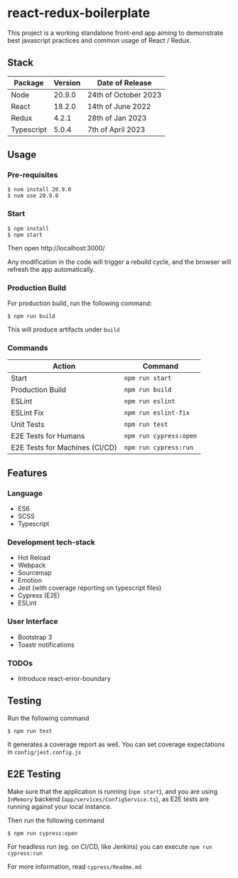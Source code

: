 # react-redux-boilerplate

This project is a working standalone front-end app aiming to demonstrate best javascript practices and common usage of React / Redux.

## Stack

| Package        | Version       | Date of Release       |
| ------------- | ------------- | --------------------- |
| Node          | 20.9.0        | 24th of October 2023 |
| React         | 18.2.0        | 14th of June 2022     |
| Redux         | 4.2.1         | 28th of Jan 2023      |
| Typescript    | 5.0.4         | 7th of April 2023     |


## Usage

### Pre-requisites

```
$ nvm install 20.9.0
$ nvm use 20.9.0
```

### Start

```
$ npm install
$ npm start
```

Then open http://localhost:3000/

Any modification in the code will trigger a rebuild cycle, and the browser will refresh the app automatically.

### Production Build

For production build, run the following command:

```
$ npm run build
```

This will produce artifacts under ``build`` 

### Commands

| Action        | Command       |
| ------------- | ------------- |
| Start             | ``npm run start``        |
| Production Build  | ``npm run build``        |
| ESLint        | ``npm run eslint``        |
| ESLint Fix    | ``npm run eslint-fix``    |
| Unit Tests    | ``npm run test``          |
| E2E Tests for Humans  | ``npm run cypress:open``  |
| E2E Tests for Machines (CI/CD) | ``npm run cypress:run``  |

## Features

### Language
- ES6
- SCSS
- Typescript

### Development tech-stack
- Hot Reload
- Webpack
- Sourcemap
- Emotion
- Jest (with coverage reporting on typescript files)
- Cypress (E2E)
- ESLint

### User Interface
- Bootstrap 3
- Toastr notifications

### TODOs

- Introduce react-error-boundary

## Testing

Run the following command

```
$ npm run test
``` 

It generates a coverage report as well. You can set coverage expectations in ``config/jest.config.js``

## E2E Testing

Make sure that the application is running (`npm start`), and you are using `InMemory` backend (`app/services/ConfigService.ts`), as E2E tests
are running against your local instance.

Then run the following command

```
$ npm run cypress:open
```

For headless run (eg. on CI/CD, like Jenkins) you can execute `npm run cypress:run`

For more information, read `cypress/Readme.md`
